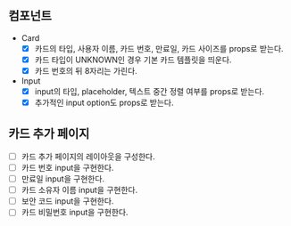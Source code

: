 ## 컴포넌트

- Card
  - [x] 카드의 타입, 사용자 이름, 카드 번호, 만료일, 카드 사이즈를 props로 받는다.
  - [x] 카드 타입이 UNKNOWN인 경우 기본 카드 템플릿을 띄운다.
  - [x] 카드 번호의 뒤 8자리는 가린다.
- Input
  - [x] input의 타입, placeholder, 텍스트 중간 정렬 여부를 props로 받는다.
  - [x] 추가적인 input option도 props로 받는다.

## 카드 추가 페이지

- [ ] 카드 추가 페이지의 레이아웃을 구성한다.
- [ ] 카드 번호 input을 구현한다.
- [ ] 만료일 input을 구현한다.
- [ ] 카드 소유자 이름 input을 구현한다.
- [ ] 보안 코드 input을 구현한다.
- [ ] 카드 비밀번호 input을 구현한다.
